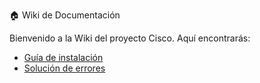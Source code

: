 🏠 Wiki de Documentación

Bienvenido a la Wiki del proyecto Cisco. Aquí encontrarás:
- [Guía de instalación](Instalación)
- [Solución de errores](Errores-Comunes)
